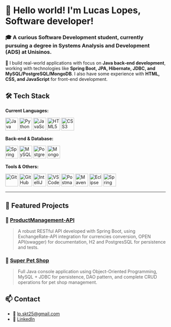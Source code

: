 # 👋 Hello world! I'm Lucas Lopes, Software developer!

### 🎓 A curious Software Development student, currently pursuing a degree in **Systems Analysis and Development (ADS)** at **Unisinos**.

 🚀 I build real-world applications with focus on **Java back-end development**, working with technologies like **Spring Boot, JPA, Hibernate, JDBC, and MySQL/PostgreSQL/MongoDB**. I also have some experience with **HTML, CSS, and JavaScript** for front-end development.

## 🛠️ Tech Stack

**Current Languages:**  
<p>
  <img src="https://cdn.jsdelivr.net/gh/devicons/devicon/icons/java/java-original.svg" height="40" alt="Java"/>
  <img src="https://cdn.jsdelivr.net/gh/devicons/devicon/icons/python/python-original.svg" height="40" alt="Python"/>
  <img src="https://cdn.jsdelivr.net/gh/devicons/devicon/icons/javascript/javascript-original.svg" height="40" alt="JavaScript"/>
  <img src="https://cdn.jsdelivr.net/gh/devicons/devicon/icons/html5/html5-original.svg" height="40" alt="HTML5"/>
  <img src="https://cdn.jsdelivr.net/gh/devicons/devicon/icons/css3/css3-original.svg" height="40" alt="CSS3"/>
</p>

**Back-end & Database:**  
<p>
  <img src="https://cdn.jsdelivr.net/gh/devicons/devicon/icons/spring/spring-original.svg" height="40" alt="Spring Boot"/>
  <img src="https://cdn.jsdelivr.net/gh/devicons/devicon/icons/mysql/mysql-original.svg" height="40" alt="MySQL"/>
  <img src="https://cdn.jsdelivr.net/gh/devicons/devicon/icons/postgresql/postgresql-original.svg" height="40" alt="PostgreSQL"/>
  <img src="https://cdn.jsdelivr.net/gh/devicons/devicon/icons/mongodb/mongodb-original.svg" height="40" alt="MongoDB"/>
</p>

**Tools & Others:**  
<p>
  <img src="https://cdn.jsdelivr.net/gh/devicons/devicon/icons/git/git-original.svg" height="40" alt="Git"/>
  <img src="https://cdn.jsdelivr.net/gh/devicons/devicon/icons/github/github-original.svg" height="40" alt="GitHub"/>
  <img src="https://cdn.jsdelivr.net/gh/devicons/devicon/icons/intellij/intellij-original.svg" height="40" alt="IntelliJ"/>
  <img src="https://cdn.jsdelivr.net/gh/devicons/devicon/icons/vscode/vscode-original.svg" height="40" alt="VS Code"/>
  <img src="https://www.vectorlogo.zone/logos/getpostman/getpostman-icon.svg" height="40" alt="Postman"/>
  <img src="https://cdn.jsdelivr.net/gh/devicons/devicon/icons/maven/maven-original.svg" height="40" alt="Maven"/>
  <img src="https://cdn.jsdelivr.net/gh/devicons/devicon/icons/eclipse/eclipse-original.svg" height="40" alt="Eclipse"/>
  <img src="https://raw.githubusercontent.com/simple-icons/simple-icons/develop/icons/spring.svg" height="40" alt="Spring Tools Suite (STS)"/>
</p>

---

## 📂 Featured Projects

### 🔹 [ProductManagement-API](https://github.com/lucaslp25/ProductManagement-API)
> A robust RESTful API developed with Spring Boot, using ExchangeRate-API integration for currencies conversion, OPEN API(swagger) for documentation, H2 and PostgresSQL for persistence and tests.

### 🔹 [Super Pet Shop](https://github.com/lucaslp25/petshop)
> Full Java console application using Object-Oriented Programming, MySQL + JDBC for persistence, DAO pattern, and complete CRUD operations for pet shop management.


## 📫 Contact

- 📧 [lp.skt25@gmail.com](mailto:lp.skt25@gmail.com)
- 💼 [LinkedIn](www.linkedin.com/in/lucas-lopes-lp-devskt2025)  

